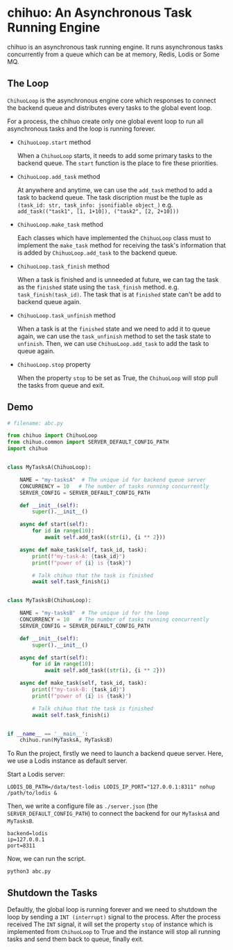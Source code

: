 # chihuo: An Asynchronous Task Running Engine

chihuo is an asynchronous task running engine. It runs asynchronous tasks concurrently
from a queue which can be at memory, Redis, Lodis or Some MQ.

## The Loop

`ChihuoLoop` is the asynchronous engine core which responses to connect the backend queue
and distributes every tasks to the global event loop.

For a process, the chihuo create only one global event loop to run all asynchronous
tasks and the loop is running forever.

- `ChihuoLoop.start` method

  When a `ChihuoLoop` starts, it needs to add some primary tasks to the backend queue.
  The `start` function is the place to fire these priorities.

- `ChihuoLoop.add_task` method

  At anywhere and anytime, we can use the `add_task` method to add a task to backend queue.
  The task discription must be the tuple as `(task_id: str, task_info: jsonifiable object_)`
  e.g. `add_task(("task1", [1, 1+10]), ("task2", [2, 2+10]))`

- `ChihuoLoop.make_task` method

  Each classes which have implemented the `ChihuoLoop` class must to implement the `make_task`
  method for receiving the task's information that is added by `ChihuoLoop.add_task` to
  the backend queue.

- `ChihuoLoop.task_finish` method

  When a task is finished and is unneeded at future, we can tag the task as the `finished` state
  using the `task_finish` method. e.g. `task_finish(task_id)`. The task that is at `finished`
  state can't be add to backend queue again.

- `ChihuoLoop.task_unfinish` method

  When a task is at the `finished` state and we need to add it to queue again, we can use
  the `task_unfinish` method to set the task state to `unfinish`. Then, we can use
  `ChihuoLoop.add_task` to add the task to queue again.

- `ChihuoLoop.stop` property

  When the property `stop` to be set as True, the `ChihuoLoop` will stop pull the tasks from
  queue and exit.

## Demo

```python
# filename: abc.py

from chihuo import ChihuoLoop
from chihuo.common import SERVER_DEFAULT_CONFIG_PATH
import chihuo


class MyTasksA(ChihuoLoop):

    NAME = "my-tasksA"  # The unique id for backend queue server
    CONCURRENCY = 10   # The number of tasks running concurrently
    SERVER_CONFIG = SERVER_DEFAULT_CONFIG_PATH

    def __init__(self):
        super().__init__()

    async def start(self):
        for id in range(10):
            await self.add_task((str(i), {i ** 2}))

    async def make_task(self, task_id, task):
        print(f"my-task-A: {task_id}")
        print(f"power of {i} is {task}")

        # Talk chihuo that the task is finished
        await self.task_finish(i)


class MyTasksB(ChihuoLoop):

    NAME = "my-tasksB"  # The unique id for the loop
    CONCURRENCY = 10   # The number of tasks running concurrently
    SERVER_CONFIG = SERVER_DEFAULT_CONFIG_PATH

    def __init__(self):
        super().__init__()

    async def start(self):
        for id in range(10):
            await self.add_task((str(i), {i ** 2}))

    async def make_task(self, task_id, task):
        print(f"my-task-B: {task_id}")
        print(f"power of {i} is {task}")

        # Talk chihuo that the task is finished
        await self.task_finish(i)


if __name__ == '__main__':
    chihuo.run(MyTasksA, MyTasksB)
```

To Run the project, firstly we need to launch a backend queue server.
Here, we use a Lodis instance as default server.

Start a Lodis server:

```
LODIS_DB_PATH=/data/test-lodis LODIS_IP_PORT="127.0.0.1:8311" nohup /path/to/lodis &
```

Then, we write a configure file as `./server.json` (the `SERVER_DEFAULT_CONFIG_PATH`)
to connect the backend for our `MyTasksA` and `MyTasksB`.

```
backend=lodis
ip=127.0.0.1
port=8311
```

Now, we can run the script.

```
python3 abc.py
```

## Shutdown the Tasks

Defaultly, the global loop is running forever and we need to shutdown the loop by sending
a `INT (interrupt)` signal to the process. After the process received The `INT` signal, it will
set the property `stop` of instance which is implemented from `ChihuoLoop` to True and the
instance will stop all running tasks and send them back to queue, finally exit.
